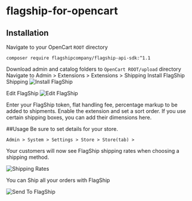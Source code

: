 # flagship-for-opencart
## Installation
Navigate to your OpenCart `ROOT` directory
````
composer require flagshipcompany/flagship-api-sdk:^1.1
````
Download admin and catalog folders to `OpenCart ROOT/upload` directory
Navigate to Admin > Extensions > Extensions > Shipping
Install FlagShip Shipping
![Install FlagShip](https://github.com/flagshipcompany/flagship-for-opencart/blob/master/screenshots/installFlagShip.jpg)

Edit FlagShip
![Edit FlagShip](https://github.com/flagshipcompany/flagship-for-opencart/blob/master/screenshots/editFlagShip.jpg)

Enter your FlagShip token, flat handling fee, percentage markup to be added to shipments.
Enable the extension and set a sort order.
If you use certain shipping boxes, you can add their dimensions here.

##Usage
Be sure to set details for your store.

`Admin > System > Settings > Store > Store(tab) > `

Your customers will now see FlagShip shipping rates when choosing a shipping method.


![Shipping Rates](https://github.com/flagshipcompany/flagship-for-opencart/blob/master/screenshots/shippingRates.jpg)

You can Ship all your orders with FlagShip

![Send To FlagShip](https://github.com/flagshipcompany/flagship-for-opencart/blob/master/screenshots/sendToFlagShip.jpg)
